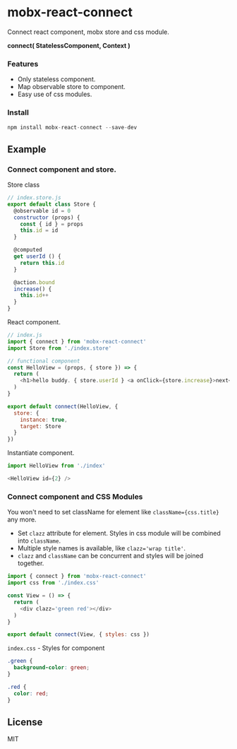 # mobx-react-connect

Connect react component, mobx store and css module.

**connect( StatelessComponent, Context )**

### Features
- Only stateless component.
- Map observable store to component.
- Easy use of css modules.

### Install
```js
npm install mobx-react-connect --save-dev
```

## Example

### Connect component and store.

Store class

```js
// index.store.js
export default class Store {
  @observable id = 0
  constructor (props) {
    const { id } = props
    this.id = id
  }

  @computed
  get userId () {
    return this.id
  }

  @action.bound
  increase() {
    this.id++
  }
}
```

React component.

```js
// index.js
import { connect } from 'mobx-react-connect'
import Store from './index.store'

// functional component
const HelloView = (props, { store }) => {
  return (
    <h1>hello buddy. { store.userId } <a onClick={store.increase}>next</a></h1>
  )
}

export default connect(HelloView, {
  store: {
    instance: true,
    target: Store
  }
})
```

Instantiate component.

```js
import HelloView from './index'

<HelloView id={2} />
```

### Connect component and CSS Modules

You won't need to set className for element like `className={css.title}` any more.

- Set `clazz` attribute for element. Styles in css module will be combined into `className`.
- Multiple style names is available, like `clazz='wrap title'`.
- `clazz` and `className` can be concurrent and styles will be joined together.

```js
import { connect } from 'mobx-react-connect'
import css from './index.css'

const View = () => {
  return (
    <div clazz='green red'></div>
  )
}

export default connect(View, { styles: css })
```

`index.css` - Styles for component

```css
.green {
  background-color: green;
}

.red {
  color: red;
}
```

## License
MIT